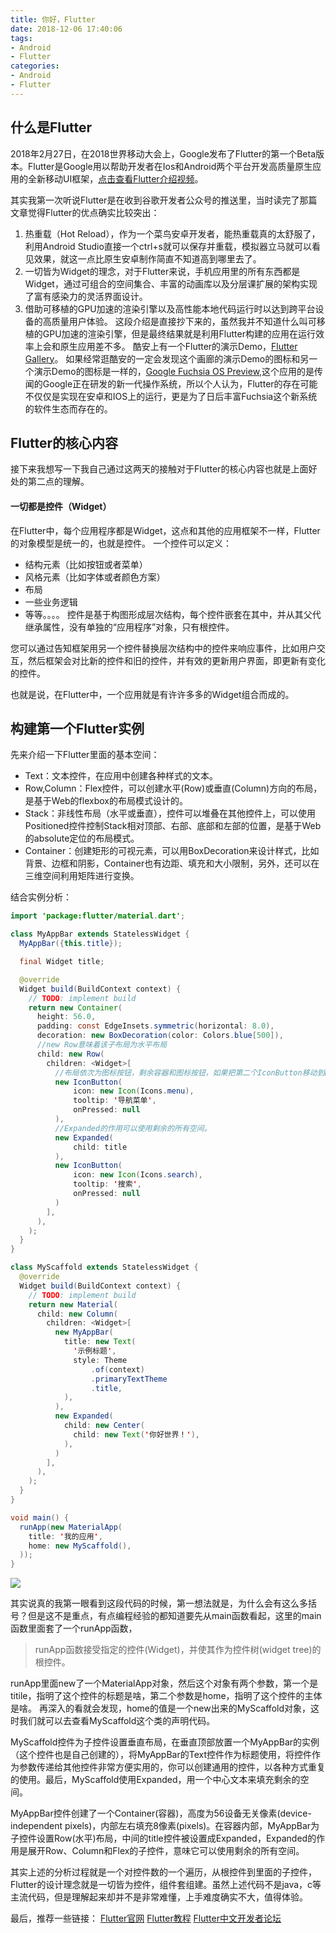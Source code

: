 ```yaml
---
title: 你好，Flutter
date: 2018-12-06 17:40:06
tags:
- Android
- Flutter
categories:
- Android
- Flutter
---
```


## 什么是Flutter

2018年2月27日，在2018世界移动大会上，Google发布了Flutter的第一个Beta版本。Flutter是Google用以帮助开发者在Ios和Android两个平台开发高质量原生应用的全新移动UI框架，[点击查看Flutter介绍视频](http://v.youku.com/v_show/id_XMzQyNTE1NDMxMg==.html)。

其实我第一次听说Flutter是在收到谷歌开发者公众号的推送里，当时读完了那篇文章觉得Flutter的优点确实比较突出：

1. 热重载（Hot Reload），作为一个菜鸟安卓开发者，能热重载真的太舒服了，利用Android Studio直接一个ctrl+s就可以保存并重载，模拟器立马就可以看见效果，就这一点比原生安卓制作简直不知道高到哪里去了。
2. 一切皆为Widget的理念，对于Flutter来说，手机应用里的所有东西都是Widget，通过可组合的空间集合、丰富的动画库以及分层课扩展的架构实现了富有感染力的灵活界面设计。
3. 借助可移植的GPU加速的渲染引擎以及高性能本地代码运行时以达到跨平台设备的高质量用户体验。 这段介绍是直接抄下来的，虽然我并不知道什么叫可移植的GPU加速的渲染引擎，但是最终结果就是利用Flutter构建的应用在运行效率上会和原生应用差不多。
    酷安上有一个Flutter的演示Demo，[Flutter Gallery](https://www.coolapk.com/apk/io.flutter.gallery)。
    如果经常逛酷安的一定会发现这个画廊的演示Demo的图标和另一个演示Demo的图标是一样的，[Google Fuchsia OS Preview](https://www.coolapk.com/apk/com.google.fuchsia.armadillo),这个应用的是传闻的Google正在研发的新一代操作系统，所以个人认为，Flutter的存在可能不仅仅是实现在安卓和IOS上的运行，更是为了日后丰富Fuchsia这个新系统的软件生态而存在的。

<!--more-->

## Flutter的核心内容

接下来我想写一下我自己通过这两天的接触对于Flutter的核心内容也就是上面好处的第二点的理解。

#### 一切都是控件（Widget）

在Flutter中，每个应用程序都是Widget，这点和其他的应用框架不一样，Flutter的对象模型是统一的，也就是控件。
 一个控件可以定义：

- 结构元素（比如按钮或者菜单）
- 风格元素（比如字体或者颜色方案）
- 布局
- 一些业务逻辑
- 等等。。。。
   控件是基于构图形成层次结构，每个控件嵌套在其中，并从其父代继承属性，没有单独的“应用程序”对象，只有根控件。

您可以通过告知框架用另一个控件替换层次结构中的控件来响应事件，比如用户交互，然后框架会对比新的控件和旧的控件，并有效的更新用户界面，即更新有变化的控件。

也就是说，在Flutter中，一个应用就是有许许多多的Widget组合而成的。

## 构建第一个Flutter实例

先来介绍一下Flutter里面的基本空间：

- Text：文本控件，在应用中创建各种样式的文本。
- Row,Column：Flex控件，可以创建水平(Row)或垂直(Column)方向的布局，是基于Web的flexbox的布局模式设计的。
- Stack：非线性布局（水平或垂直），控件可以堆叠在其他控件上，可以使用Positioned控件控制Stack相对顶部、右部、底部和左部的位置，是基于Web的absolute定位的布局模式。
- Container：创建矩形的可视元素，可以用BoxDecoration来设计样式，比如背景、边框和阴影，Container也有边距、填充和大小限制，另外，还可以在三维空间利用矩阵进行变换。

结合实例分析：

```java
import 'package:flutter/material.dart';

class MyAppBar extends StatelessWidget {
  MyAppBar({this.title});

  final Widget title;

  @override
  Widget build(BuildContext context) {
    // TODO: implement build
    return new Container(
      height: 56.0,
      padding: const EdgeInsets.symmetric(horizontal: 8.0),
      decoration: new BoxDecoration(color: Colors.blue[500]),
      //new Row意味着该子布局为水平布局
      child: new Row(
        children: <Widget>[
          //布局依次为图标按钮，剩余容器和图标按钮，如果把第二个IconButton移动到Expanded前则内容会发生改变
          new IconButton(
              icon: new Icon(Icons.menu),
              tooltip: '导航菜单',
              onPressed: null
          ),
          //Expanded的作用可以使用剩余的所有空间。
          new Expanded(
              child: title
          ),
          new IconButton(
              icon: new Icon(Icons.search),
              tooltip: '搜索',
              onPressed: null
          )
        ],
      ),
    );
  }
}

class MyScaffold extends StatelessWidget {
  @override
  Widget build(BuildContext context) {
    // TODO: implement build
    return new Material(
      child: new Column(
        children: <Widget>[
          new MyAppBar(
            title: new Text(
              '示例标题',
              style: Theme
                  .of(context)
                  .primaryTextTheme
                  .title,
            ),
          ),
          new Expanded(
            child: new Center(
              child: new Text('你好世界！'),
            ),
          )
        ],
      ),
    );
  }
}

void main() {
  runApp(new MaterialApp(
    title: '我的应用',
    home: new MyScaffold(),
  ));
}
```

![](https://ws2.sinaimg.cn/large/006tNbRwgy1fxx5zj02scj30b80jxq37.jpg)

其实说真的我第一眼看到这段代码的时候，第一想法就是，为什么会有这么多括号？但是这不是重点，有点编程经验的都知道要先从main函数看起，这里的main函数里面套了一个runApp函数，

> runApp函数接受指定的控件(Widget)，并使其作为控件树(widget tree)的根控件。

runApp里面new了一个MaterialApp对象，然后这个对象有两个参数，第一个是titile，指明了这个控件的标题是啥，第二个参数是home，指明了这个控件的主体是啥。
 再深入的看就会发现，home的值是一个new出来的MyScaffold对象，这时我们就可以去查看MyScaffold这个类的声明代码。

MyScaffold控件为子控件设置垂直布局，在垂直顶部放置一个MyAppBar的实例（这个控件也是自己创建的），将MyAppBar的Text控件作为标题使用，将控件作为参数传递给其他控件非常方便实用的，你可以创建通用的控件，以各种方式重复的使用。最后，MyScaffold使用Expanded，用一个中心文本来填充剩余的空间。

MyAppBar控件创建了一个Container(容器)，高度为56设备无关像素(device-independent pixels)，内部左右填充8像素(pixels)。在容器内部，MyAppBar为子控件设置Row(水平)布局，中间的title控件被设置成Expanded，Expanded的作用是展开Row、Column和Flex的子控件，意味它可以使用剩余的所有空间。

其实上述的分析过程就是一个对控件数的一个遍历，从根控件到里面的子控件，Flutter的设计理念就是一切皆为控件，组件套组建。虽然上述代码不是java，c等主流代码，但是理解起来却并不是非常难懂，上手难度确实不大，值得体验。

最后，推荐一些链接：
 [Flutter官网](https://flutter.io/)
 [Flutter教程](http://blog.csdn.net/column/details/13593.html)
 [Flutter中文开发者论坛](http://flutter-dev.cn/)
